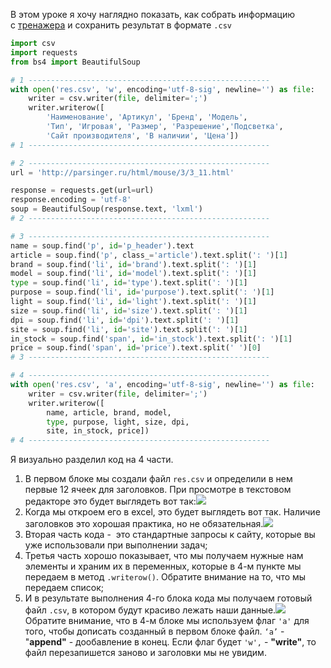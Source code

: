 В этом уроке я хочу наглядно показать, как собрать информацию с [тренажера](http://parsinger.ru/html/mouse/3/3_11.html) и сохранить результат в формате `.csv`

```python
import csv
import requests
from bs4 import BeautifulSoup

# 1 ------------------------------------------------------
with open('res.csv', 'w', encoding='utf-8-sig', newline='') as file:
    writer = csv.writer(file, delimiter=';')
    writer.writerow([
        'Наименование', 'Артикул', 'Бренд', 'Модель',
        'Тип', 'Игровая', 'Размер', 'Разрешение','Подсветка',
        'Сайт производителя', 'В наличии', 'Цена'])
# 1 ------------------------------------------------------

# 2 ------------------------------------------------------
url = 'http://parsinger.ru/html/mouse/3/3_11.html'

response = requests.get(url=url)
response.encoding = 'utf-8'
soup = BeautifulSoup(response.text, 'lxml')
# 2 ------------------------------------------------------

# 3 ------------------------------------------------------
name = soup.find('p', id='p_header').text
article = soup.find('p', class_='article').text.split(': ')[1]
brand = soup.find('li', id='brand').text.split(': ')[1]
model = soup.find('li', id='model').text.split(': ')[1]
type = soup.find('li', id='type').text.split(': ')[1]
purpose = soup.find('li', id='purpose').text.split(': ')[1]
light = soup.find('li', id='light').text.split(': ')[1]
size = soup.find('li', id='size').text.split(': ')[1]
dpi = soup.find('li', id='dpi').text.split(': ')[1]
site = soup.find('li', id='site').text.split(': ')[1]
in_stock = soup.find('span', id='in_stock').text.split(': ')[1]
price = soup.find('span', id='price').text.split(' ')[0]
# 3 ------------------------------------------------------

# 4 ------------------------------------------------------
with open('res.csv', 'a', encoding='utf-8-sig', newline='') as file:
    writer = csv.writer(file, delimiter=';')
    writer.writerow([
        name, article, brand, model,
        type, purpose, light, size, dpi,
        site, in_stock, price])
# 4 ------------------------------------------------------
```

Я визуально разделил код на 4 части. 

1. В первом блоке мы создали файл `res.csv` и определили в нем первые 12 ячеек для заголовков. При просмотре в текстовом редакторе это будет выглядеть вот так:![](https://ucarecdn.com/219ffa90-d353-4d3b-b0e0-171991a954e7/)​ 
2. Когда мы откроем его в excel, это будет выглядеть вот так. Наличие заголовков это хорошая практика, но не обязательная.![](https://ucarecdn.com/04b63ec1-c3ca-4e2c-9b9e-a2aa2d2c6ac2/)
3. Вторая часть кода -  это стандартные запросы к сайту, которые вы уже использовали при выполнении задач;
4. Третья часть хорошо показывает, что мы получаем нужные нам элементы и храним их в переменных, которые в 4-м пункте мы передаем в метод `.writerow()`. Обратите внимание на то, что мы передаем список;
5. И в результате выполнения 4-го блока кода мы получаем готовый файл `.csv`, в котором будут красиво лежать наши данные.![](https://ucarecdn.com/84beb8db-32de-4f1a-bbe9-75cfc5c1bead/)Обратите внимание, что в 4-м блоке мы используем флаг `'a'` для того, чтобы дописать созданный в первом блоке файл. `‘a’` - "**append"** - дообавление в конец. Если флаг будет `'w',` - **"write"**, то файл перезапишется заново и заголовки мы не увидим.